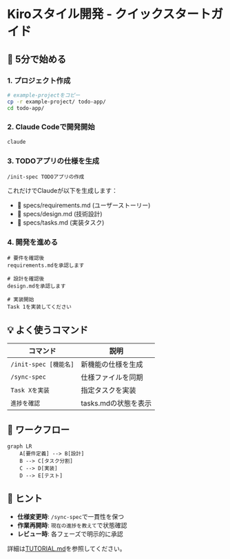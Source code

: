 # Kiroスタイル開発 - クイックスタートガイド

## 🎯 5分で始める

### 1. プロジェクト作成
```bash
# example-projectをコピー
cp -r example-project/ todo-app/
cd todo-app/
```

### 2. Claude Codeで開発開始
```bash
claude
```

### 3. TODOアプリの仕様を生成
```
/init-spec TODOアプリの作成
```

これだけでClaudeが以下を生成します：
- 📄 specs/requirements.md (ユーザーストーリー)
- 📄 specs/design.md (技術設計)
- 📄 specs/tasks.md (実装タスク)

### 4. 開発を進める
```
# 要件を確認後
requirements.mdを承認します

# 設計を確認後
design.mdを承認します

# 実装開始
Task 1を実装してください
```

## 💡 よく使うコマンド

| コマンド | 説明 |
|---------|------|
| `/init-spec [機能名]` | 新機能の仕様を生成 |
| `/sync-spec` | 仕様ファイルを同期 |
| `Task Xを実装` | 指定タスクを実装 |
| `進捗を確認` | tasks.mdの状態を表示 |

## 🔄 ワークフロー

```mermaid
graph LR
    A[要件定義] --> B[設計]
    B --> C[タスク分割]
    C --> D[実装]
    D --> E[テスト]
```

## 🌟 ヒント

- **仕様変更時**: `/sync-spec`で一貫性を保つ
- **作業再開時**: `現在の進捗を教えて`で状態確認
- **レビュー時**: 各フェーズで明示的に承認

詳細は[TUTORIAL.md](TUTORIAL.md)を参照してください。
